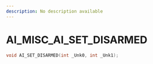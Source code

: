 ```yaml
---
description: No description available 
---
```


# AI_MISC\_AI_SET_DISARMED

```cpp
void AI_SET_DISARMED(int _Unk0, int _Unk1);
```